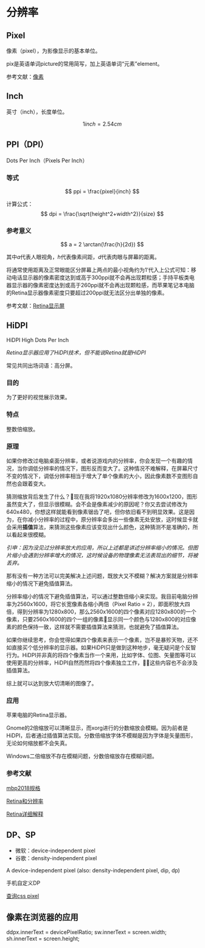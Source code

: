 # 分辨率

## Pixel

像素（pixel），为影像显示的基本单位。

pix是英语单词picture的常用简写，加上英语单词“元素”element。

参考文献：[像素](https://zh.wikipedia.org/zh-cn/%E5%83%8F%E7%B4%A0)

## Inch

英寸（inch），长度单位。

$$
1 inch = 2.54 cm
$$

## PPI（DPI）

Dots Per Inch（Pixels Per Inch）

### 等式

$$
ppi = \frac{pixel}{inch}
$$

计算公式：
$$
dpi = \frac{\sqrt{height^2+width^2}}{size}
$$

### 参考意义

$$
a = 2 \arctan(\frac{h}{2d})
$$

其中$a$代表人眼视角，$h$代表像素间距，$d$代表肉眼与屏幕的距离。

将通常使用距离及正常眼能区分屏幕上两点的最小视角约为1’代入上公式可知：移动电话显示器的像素密度达到或高于300ppi就不会再出现颗粒感；手持平板类电器显示器的像素密度达到或高于260ppi就不会再出现颗粒感，而苹果笔记本电脑的Retina显示器像素密度只要超过200ppi就无法区分出单独的像素。

参考文献：[Retina显示屏](
https://zh.wikipedia.org/wiki/Retina%E6%98%BE%E7%A4%BA%E5%B1%8F)

## HiDPI

HiDPI High Dots Per Inch

*Retina显示器应用了HiDPI技术，但不能说Retina就是HiDPI*

常见共同出场词语：高分屏。

### 目的

为了更好的视觉展示效果。


### 特点

整数倍缩放。

### 原理

如果你修改过电脑桌面分辨率，或者说游戏内的分辨率，你会发现一个有趣的情况，当你调低分辨率的情况下，图形反而变大了。这种情况不难解释，在屏幕尺寸不变的情况下，调低分辨率相当于增大了单个像素的大小，因此像素数不变图形自然也会跟着变大。

猜测缩放背后发生了什么？现在我将1920x1080分辨率修改为1600x1200，图形虽然变大了，但显示很模糊。会不会是像素减少的原因呢？你又去尝试修改为640x480，你想这样就能看到像素锯齿了吧，但你依旧看不到明显效果。这是因为，在你减小分辨率的过程中，原分辨率会多出一些像素无处安放，这时候显卡就会采用**插值**算法，来猜测这些像素应该变现出什么颜色，这种猜测不是准确的，所以看起来很模糊。

*引申：因为没见过分辨率放大的应用，所以上述都是讲述分辨率缩小的情况。但图片缩小会遇到分辨率增大的情况，这时候设备的物理像素无法表现出的细节，将被丢弃。*

那有没有一种方法可以完美解决上述问题，既放大又不模糊？解决方案就是分辨率缩小的情况下避免插值算法。

分辨率缩小的情况下避免插值算法，可以通过整数倍缩小来实现。我目前电脑分辨率为2560x1600，将它长宽像素各缩小两倍（Pixel Ratio = 2），即面积放大四倍，得到分辨率为1280x800，那么2560x1600的四个像素对应1280x800的一个像素，只要2560x1600的四个一组的像素显示同一个颜色与1280x800的对应像素的颜色保持一致，这样就不需要插值算法来猜测，也就避免了插值算法。

如果你继续思考，你会觉得如果四个像素来表示一个像素，岂不是暴殄天物，还不如直接买个低分辨率的显示器。如果HiDPI只是做到这种地步，毫无疑问是个反智行为。HiDPI并非真的将四个像素当作一个来用，比如字体、位图、矢量图等可以使用更高的分辨率，HiDPI自然而然将四个像素独立工作，这些内容也不会涉及插值算法。

综上就可以达到放大切清晰的图像了。

### 应用

苹果电脑的Retina显示器。

Gnome的2倍缩放可以清晰显示，而xorg进行的分数缩放会模糊。因为前者是HiDPI，后者通过插值算法实现。分数倍缩放字体不模糊是因为字体是矢量图形，无论如何缩放都不会失真。

Windows二倍缩放不存在模糊问题，分数倍缩放存在模糊问题。


### 参考文献

[mbp2018规格](https://yesviz.com/devices/macbookpro-2018-13/)

[Retina和分辨率](https://www.paintcodeapp.com/news/ultimate-guide-to-iphone-resolutions)

[Retina详细解释](https://developer.apple.com/library/archive/documentation/GraphicsAnimation/Conceptual/HighResolutionOSX/Explained/Explained.html)

## DP、SP

- 微软：device-independent pixel
- 谷歌：density-independent pixel

A device-independent pixel (also: density-independent pixel, dip, dp) 

手机自定义DP

[查询css pixel](https://bestfirms.com/what-is-my-screen-resolution/)




## 像素在浏览器的应用

ddpx.innerText = devicePixelRatio;
sw.innerText = screen.width;
sh.innerText = screen.height;